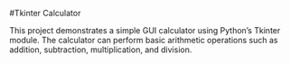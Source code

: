 #Tkinter Calculator

This project demonstrates a simple GUI calculator using Python’s Tkinter module. The calculator can perform basic arithmetic operations such as addition, subtraction, multiplication, and division.
